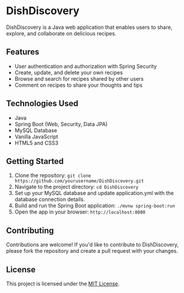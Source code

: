 # DishDiscovery

DishDiscovery is a Java web application that enables users to share, explore, and collaborate on delicious recipes.

## Features

- User authentication and authorization with Spring Security
- Create, update, and delete your own recipes
- Browse and search for recipes shared by other users
- Comment on recipes to share your thoughts and tips

## Technologies Used

- Java
- Spring Boot (Web, Security, Data JPA)
- MySQL Database
- Vanilla JavaScript
- HTML5 and CSS3

## Getting Started

1. Clone the repository: `git clone https://github.com/yourusername/DishDiscovery.git`
2. Navigate to the project directory: `cd DishDiscovery`
3. Set up your MySQL database and update application.yml with the database connection details.
4. Build and run the Spring Boot application: `./mvnw spring-boot:run`
5. Open the app in your browser: `http://localhost:8080`

## Contributing

Contributions are welcome! If you'd like to contribute to DishDiscovery, please fork the repository and create a pull request with your changes.

## License

This project is licensed under the [MIT License](LICENSE).
